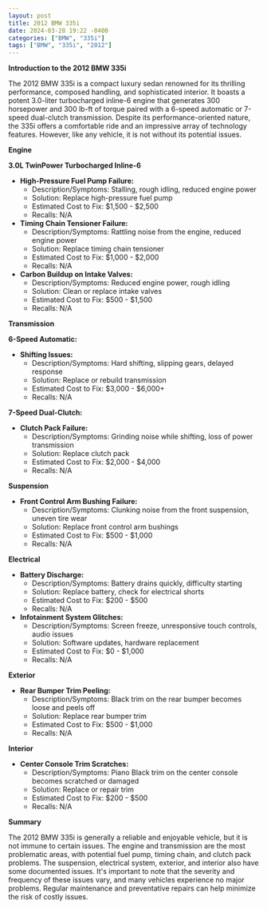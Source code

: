 ```yaml
---
layout: post
title: 2012 BMW 335i
date: 2024-03-28 19:22 -0400
categories: ["BMW", "335i"]
tags: ["BMW", "335i", "2012"]
---
```

**Introduction to the 2012 BMW 335i**

The 2012 BMW 335i is a compact luxury sedan renowned for its thrilling performance, composed handling, and sophisticated interior. It boasts a potent 3.0-liter turbocharged inline-6 engine that generates 300 horsepower and 300 lb-ft of torque paired with a 6-speed automatic or 7-speed dual-clutch transmission. Despite its performance-oriented nature, the 335i offers a comfortable ride and an impressive array of technology features. However, like any vehicle, it is not without its potential issues.

**Engine**

**3.0L TwinPower Turbocharged Inline-6**

* **High-Pressure Fuel Pump Failure:**
    * Description/Symptoms: Stalling, rough idling, reduced engine power
    * Solution: Replace high-pressure fuel pump
    * Estimated Cost to Fix: $1,500 - $2,500
    * Recalls: N/A
* **Timing Chain Tensioner Failure:**
    * Description/Symptoms: Rattling noise from the engine, reduced engine power
    * Solution: Replace timing chain tensioner
    * Estimated Cost to Fix: $1,000 - $2,000
    * Recalls: N/A
* **Carbon Buildup on Intake Valves:**
    * Description/Symptoms: Reduced engine power, rough idling
    * Solution: Clean or replace intake valves
    * Estimated Cost to Fix: $500 - $1,500
    * Recalls: N/A

**Transmission**

**6-Speed Automatic:**

* **Shifting Issues:**
    * Description/Symptoms: Hard shifting, slipping gears, delayed response
    * Solution: Replace or rebuild transmission
    * Estimated Cost to Fix: $3,000 - $6,000+
    * Recalls: N/A

**7-Speed Dual-Clutch:**

* **Clutch Pack Failure:**
    * Description/Symptoms: Grinding noise while shifting, loss of power transmission
    * Solution: Replace clutch pack
    * Estimated Cost to Fix: $2,000 - $4,000
    * Recalls: N/A

**Suspension**

* **Front Control Arm Bushing Failure:**
    * Description/Symptoms: Clunking noise from the front suspension, uneven tire wear
    * Solution: Replace front control arm bushings
    * Estimated Cost to Fix: $500 - $1,000
    * Recalls: N/A

**Electrical**

* **Battery Discharge:**
    * Description/Symptoms: Battery drains quickly, difficulty starting
    * Solution: Replace battery, check for electrical shorts
    * Estimated Cost to Fix: $200 - $500
    * Recalls: N/A
* **Infotainment System Glitches:**
    * Description/Symptoms: Screen freeze, unresponsive touch controls, audio issues
    * Solution: Software updates, hardware replacement
    * Estimated Cost to Fix: $0 - $1,000
    * Recalls: N/A

**Exterior**

* **Rear Bumper Trim Peeling:**
    * Description/Symptoms: Black trim on the rear bumper becomes loose and peels off
    * Solution: Replace rear bumper trim
    * Estimated Cost to Fix: $500 - $1,000
    * Recalls: N/A

**Interior**

* **Center Console Trim Scratches:**
    * Description/Symptoms: Piano Black trim on the center console becomes scratched or damaged
    * Solution: Replace or repair trim
    * Estimated Cost to Fix: $200 - $500
    * Recalls: N/A

**Summary**

The 2012 BMW 335i is generally a reliable and enjoyable vehicle, but it is not immune to certain issues. The engine and transmission are the most problematic areas, with potential fuel pump, timing chain, and clutch pack problems. The suspension, electrical system, exterior, and interior also have some documented issues. It's important to note that the severity and frequency of these issues vary, and many vehicles experience no major problems. Regular maintenance and preventative repairs can help minimize the risk of costly issues.
